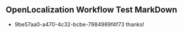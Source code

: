 ## OpenLocalization Workflow Test MarkDown
* 9be57aa0-a470-4c32-bcbe-7984989f4f73 
thanks!<!--HONumber=Mar16_HO3-->
